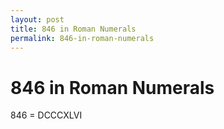 ```yaml
---
layout: post
title: 846 in Roman Numerals
permalink: 846-in-roman-numerals
---
```


# 846 in Roman Numerals

846 = DCCCXLVI
